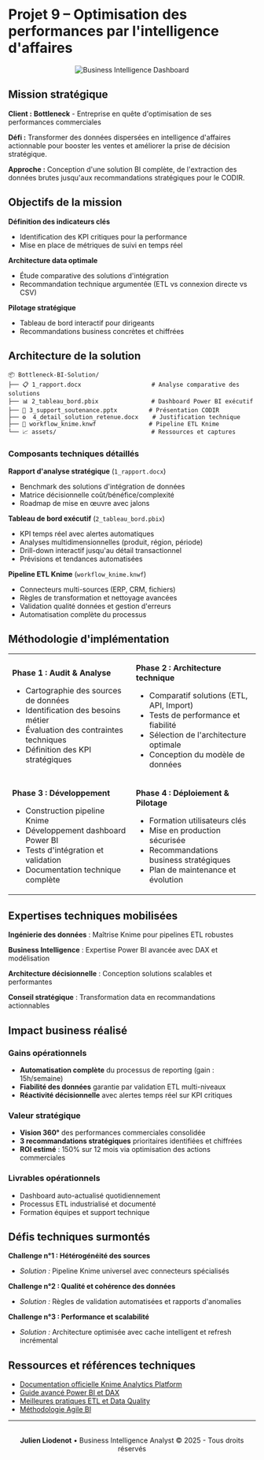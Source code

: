 # Projet 9 – Optimisation des performances par l'intelligence d'affaires

<div align="center">
  <img src="https://images.unsplash.com/photo-1551288049-bebda4e38f71?w=800&h=300&fit=crop" alt="Business Intelligence Dashboard" />
</div>

## Mission stratégique

**Client :** **Bottleneck** - Entreprise en quête d'optimisation de ses performances commerciales

**Défi :** Transformer des données dispersées en intelligence d'affaires actionnable pour booster les ventes et améliorer la prise de décision stratégique.

**Approche :** Conception d'une solution BI complète, de l'extraction des données brutes jusqu'aux recommandations stratégiques pour le CODIR.

## Objectifs de la mission


**Définition des indicateurs clés**
- Identification des KPI critiques pour la performance
- Mise en place de métriques de suivi en temps réel


**Architecture data optimale**
- Étude comparative des solutions d'intégration
- Recommandation technique argumentée (ETL vs connexion directe vs CSV)


**Pilotage stratégique**
- Tableau de bord interactif pour dirigeants
- Recommandations business concrètes et chiffrées

## Architecture de la solution

```
📦 Bottleneck-BI-Solution/
├── 📋 1_rapport.docx                    # Analyse comparative des solutions
├── 📊 2_tableau_bord.pbix               # Dashboard Power BI exécutif
├── 🎯 3_support_soutenance.pptx         # Présentation CODIR
├── ⚙️  4_detail_solution_retenue.docx    # Justification technique
├── 🔄 workflow_knime.knwf               # Pipeline ETL Knime
└── 📈 assets/                           # Ressources et captures
```

### Composants techniques détaillés

**Rapport d'analyse stratégique** (`1_rapport.docx`)
- Benchmark des solutions d'intégration de données
- Matrice décisionnelle coût/bénéfice/complexité
- Roadmap de mise en œuvre avec jalons

**Tableau de bord exécutif** (`2_tableau_bord.pbix`)
- KPI temps réel avec alertes automatiques
- Analyses multidimensionnelles (produit, région, période)
- Drill-down interactif jusqu'au détail transactionnel
- Prévisions et tendances automatisées

**Pipeline ETL Knime** (`workflow_knime.knwf`)
- Connecteurs multi-sources (ERP, CRM, fichiers)
- Règles de transformation et nettoyage avancées
- Validation qualité données et gestion d'erreurs
- Automatisation complète du processus

## Méthodologie d'implémentation

<table>
<tr>
<td width="50%">

**Phase 1 : Audit & Analyse**
- Cartographie des sources de données
- Identification des besoins métier
- Évaluation des contraintes techniques
- Définition des KPI stratégiques

</td>
<td width="50%">

**Phase 2 : Architecture technique**
- Comparatif solutions (ETL, API, Import)
- Tests de performance et fiabilité
- Sélection de l'architecture optimale
- Conception du modèle de données

</td>
</tr>
<tr>
<td>

**Phase 3 : Développement**
- Construction pipeline Knime
- Développement dashboard Power BI
- Tests d'intégration et validation
- Documentation technique complète

</td>
<td>

**Phase 4 : Déploiement & Pilotage**
- Formation utilisateurs clés
- Mise en production sécurisée
- Recommandations business stratégiques
- Plan de maintenance et évolution

</td>
</tr>
</table>

## Expertises techniques mobilisées

 **Ingénierie des données** : Maîtrise Knime pour pipelines ETL robustes

 **Business Intelligence** : Expertise Power BI avancée avec DAX et modélisation

 **Architecture décisionnelle** : Conception solutions scalables et performantes

 **Conseil stratégique** : Transformation data en recommandations actionnables

## Impact business réalisé

### Gains opérationnels
- **Automatisation complète** du processus de reporting (gain : 15h/semaine)
- **Fiabilité des données** garantie par validation ETL multi-niveaux
- **Réactivité décisionnelle** avec alertes temps réel sur KPI critiques

### Valeur stratégique
- **Vision 360°** des performances commerciales consolidée
- **3 recommandations stratégiques** prioritaires identifiées et chiffrées
- **ROI estimé** : 150% sur 12 mois via optimisation des actions commerciales

### Livrables opérationnels
- Dashboard auto-actualisé quotidiennement
- Processus ETL industrialisé et documenté
- Formation équipes et support technique

## Défis techniques surmontés

**Challenge n°1 : Hétérogénéité des sources**
- *Solution :* Pipeline Knime universel avec connecteurs spécialisés

**Challenge n°2 : Qualité et cohérence des données**
- *Solution :* Règles de validation automatisées et rapports d'anomalies

**Challenge n°3 : Performance et scalabilité**
- *Solution :* Architecture optimisée avec cache intelligent et refresh incrémental

## Ressources et références techniques

- [Documentation officielle Knime Analytics Platform](https://docs.knime.com/)
- [Guide avancé Power BI et DAX](https://powerbi.microsoft.com/documentation/)
- [Meilleures pratiques ETL et Data Quality](https://www.kimballgroup.com/)
- [Méthodologie Agile BI](https://www.agilebi.org/)

---

<div align="center">
  <br/>
  <strong>Julien Liodenot</strong> • Business Intelligence Analyst
  © 2025 - Tous droits réservés
</div>
